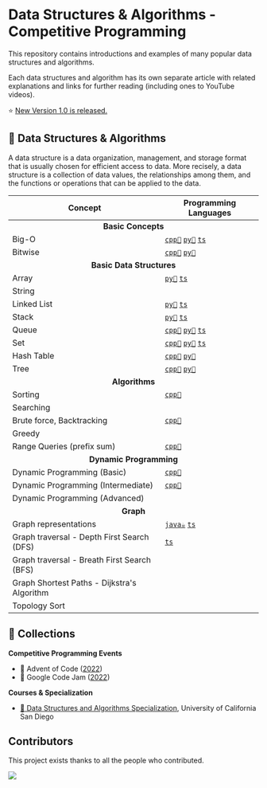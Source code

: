 # Data Structures & Algorithms - Competitive Programming

This repository contains introductions and examples of many popular data structures and algorithms.

Each data structures and algorithm has its own separate article with related explanations and links for further reading (including ones to YouTube videos).

⭐ [New Version 1.0 is released.](https://github.com/rain1024/datastructures-algorithms-competitive-programming/releases)

## 📙 Data Structures & Algorithms

A data structure is a data organization, management, and storage format that is usually chosen for efficient access to data.  More recisely, a data structure is a collection of data values, the relationships among them, and the functions or operations that can be applied to the data.

<table>
<thead>
<th>Concept</th>
<th>Programming Languages</th>
</thead>
<tbody>
<tr>
<td colspan="2" align="center"><b>Basic Concepts</b></td>
</tr>
<tr>
<tr>
<td>Big-O</td>
<td>
<a href="/concepts/cpp/big-o.md"><code>cpp🐀</code></a>
<a href="/concepts/python/big-o.md"><code>py🐍</code></a>
<a href="/concepts/typescript/big-o.md"><code>ts</code></a>
</td>
<tr>
<td>Bitwise</td>
<td>
<a href="/concepts/cpp/bitwise.md"><code>cpp🐀</code></a>
<a href="/concepts/python/bitwise.md"><code>py🐍</code></a>
</td>
</tr>
<tr>
<tr>
<td colspan="2" align="center"><b>Basic Data Structures</b></td>
</tr>
<tr>
<tr>
<td>Array</td>
<td>
<a href="/concepts/python/array.md"><code>py🐍</code></a>
<a href="/concepts/typescript/array.md"><code>ts</code></a>
</td>
</tr>
<tr>
<td>String</td>
<td>
</td>
</tr>
<tr>
<td>Linked List</td>
<td>
<a href="/concepts/python/linked-list.md"><code>py🐍</code></a>
<a href="/concepts/typescript/linked-list.md"><code>ts</code></a>
</td>
<tr>
<td>Stack</td>
<td>
<a href="/concepts/python/stack.md"><code>py🐍</code></a>
<a href="/concepts/typescript/stack.md"><code>ts</code></a>
</td>
</tr>
<tr>
<td>Queue</td>
<td>
<a href="/concepts/cpp/queue.md"><code>cpp🐀</code></a>
<a href="/concepts/python/queue.md"><code>py🐍</code></a>
<a href="/concepts/typescript/queue.md"><code>ts</code></a>
</td>
<tr>
<td>Set</td>
<td>
<a href="/concepts/cpp/set.md"><code>cpp🐀</code></a>
<a href="/concepts/python/sets.md"><code>py🐍</code></a>
<a href="/concepts/typescript/set.md"><code>ts</code></a>
</td>
</tr>
<tr>
<td>Hash Table</td>
<td>
<a href="/concepts/cpp/hash_table.md"><code>cpp🐀</code></a>
<a href="/concepts/python/hash_table.md"><code>py🐍</code></a>
</td>
</tr>
<tr>
<td>Tree</td>
<td>
<a href="/concepts/cpp/tree.md"><code>cpp🐀</code></a>
<a href="/concepts/python/tree.md"><code>py🐍</code></a>
</td>
</tr>
<tr>
<td colspan="2" align="center"><b>Algorithms</b></td>
</tr>
<tr>
<td>Sorting</td>
<td>
<a href="/concepts/cpp/sorting.md"><code>cpp🐀</code></a>
</td>
</tr>
<tr>
<td>Searching</td>
<td>
</td>
</tr>
<tr>
<td>Brute force, Backtracking</td>
<td>
<a href="/concepts/cpp/brute_force.md"><code>cpp🐀</code></a>
</td>
</tr>
<tr>
<td>Greedy</td>
<td>
</td>
</tr>
<tr>
<td>Range Queries (prefix sum)</td>
<td>
<a href="/concepts/cpp/range_queries.md"><code>cpp🐀</code></a>
</td>
</tr>
<tr>
<td colspan="2" align="center"><b>Dynamic Programming</b></td>
</tr>
<tr>
<td>Dynamic Programming (Basic)</td>
<td>
<a href="/concepts/cpp/dp_basic.md"><code>cpp🐀</code></a>
</td>
</tr>
<tr>
<td>Dynamic Programming (Intermediate)</td>
<td>
<a href="/concepts/cpp/dp_intermediate.md"><code>cpp🐀</code></a>
</td>
</tr>
<tr>
<td>Dynamic Programming (Advanced)</td>
<td>
</td>
</tr>
<tr>
<td colspan="2" align="center"><b>Graph</b></td>
</tr>
<tr>
<td>Graph representations</td>
<td>
<a href="/concepts/java/graph.md"><code>java☕</code></a>
<a href="/concepts/typescript/graph.md"><code>ts</code></a>
</td>
</tr>
<tr>
<td>Graph traversal - Depth First Search (DFS)</td>
<td>
<a href="/concepts/typescript/graph_traversal.md#depth-first-search-dfs"><code>ts</code></a>
</td>
</tr>
<tr>
<td>Graph traversal - Breath First Search (BFS)</td>
<td>
</td>
</tr>
<tr>
<td>Graph Shortest Paths - Dijkstra's Algorithm</td>
<td>
</td>
</tr>
<tr>
<td>Topology Sort</td>
<td>
</td>
</tr>
</tbody>
</table>

## 🔆 Collections

**Competitive Programming Events**

* 🎄 Advent of Code ([2022](collections/advent-of-code-2022/))
* 🔰 Google Code Jam ([2022](collections/codejam-2022/))

**Courses & Specialization**

* [🍨 Data Structures and Algorithms Specialization](collections/datastructures-and-algorithms-specialization/), University of California San Diego


## Contributors

This project exists thanks to all the people who contributed.

<a href="https://github.com/rain1024/datastructures-algorithms-competitive-programming/graphs/contributors">
  <img src="https://contrib.rocks/image?repo=rain1024/datastructures-algorithms-competitive-programming" />
</a>

